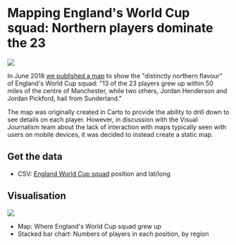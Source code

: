 # Mapping England's World Cup squad: Northern players dominate the 23

![](https://ichef.bbci.co.uk/news/624/cpsprodpb/14400/production/_102044928_englan_squad_from_map640-nc.png)

In June 2018 [we published a map](https://www.bbc.co.uk/news/uk-england-44495550) to show the "distinctly northern flavour" of England's World Cup squad: "13 of the 23 players grew up within 50 miles of the centre of Manchester, while two others, Jordan Henderson and Jordan Pickford, hail from Sunderland."

The map was originally created in Carto to provide the ability to drill down to see details on each player. However, in discussion with the Visual Journalism team about the lack of interaction with maps typically seen with users on mobile devices, it was decided to instead create a static map.

## Get the data

* CSV: [England World Cup squad](https://github.com/BBC-Data-Unit/world-cup-squad-map/blob/master/englandworldcupsquad.csv) position and lat/long

## Visualisation

![](https://ichef.bbci.co.uk/news/624/cpsprodpb/16B10/production/_102044929_where_england_wc_players-nc.png)

* Map: Where England's World Cup squad grew up
* Stacked bar chart: Numbers of players in each position, by region
